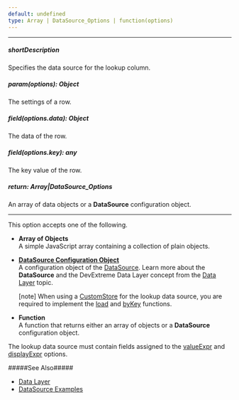 ```yaml
---
default: undefined
type: Array | DataSource_Options | function(options)
---
```

---
##### shortDescription
Specifies the data source for the lookup column.

##### param(options): Object
The settings of a row.

##### field(options.data): Object
The data of the row.

##### field(options.key): any
The key value of the row.

##### return: Array|DataSource_Options
An array of data objects or a **DataSource** configuration object.

---
This option accepts one of the following.

- **Array of Objects**       
A simple JavaScript array containing a collection of plain objects.

- [**DataSource Configuration Object**](/api-reference/30%20Data%20Layer/DataSource/1%20Configuration '/Documentation/ApiReference/Data_Layer/DataSource/Configuration/')       
A configuration object of the [DataSource](/api-reference/30%20Data%20Layer/DataSource '/Documentation/ApiReference/Data_Layer/DataSource/'). Learn more about the **DataSource** and the DevExtreme Data Layer concept from the [Data Layer](/concepts/30%20Data%20Layer/5%20Data%20Layer '/Documentation/Guide/Data_Layer/Data_Layer/') topic.

    [note] When using a [CustomStore](/api-reference/30%20Data%20Layer/CustomStore '/Documentation/ApiReference/Data_Layer/CustomStore/') for the lookup data source, you are required to implement the [load](/api-reference/30%20Data%20Layer/CustomStore/1%20Configuration/load.md '/Documentation/ApiReference/Data_Layer/CustomStore/Configuration/#load') and [byKey](/api-reference/30%20Data%20Layer/CustomStore/1%20Configuration/byKey.md '/Documentation/ApiReference/Data_Layer/CustomStore/Configuration/#byKey') functions.

- **Function**      
A function that returns either an array of objects or a **DataSource** configuration object.

The lookup data source must contain fields assigned to the [valueExpr](/api-reference/10%20UI%20Widgets/GridBase/1%20Configuration/columns/lookup/valueExpr.md '{basewidgetpath}/Configuration/columns/lookup/#valueExpr') and [displayExpr](/api-reference/10%20UI%20Widgets/GridBase/1%20Configuration/columns/lookup/displayExpr.md '{basewidgetpath}/Configuration/columns/lookup/#displayExpr') options.

#####See Also#####
- [Data Layer](/concepts/30%20Data%20Layer/5%20Data%20Layer '/Documentation/Guide/Data_Layer/Data_Layer/')
- [DataSource Examples](/concepts/30%20Data%20Layer/51%20Data%20Source%20Examples '/Documentation/Guide/Data_Layer/Data_Source_Examples/')